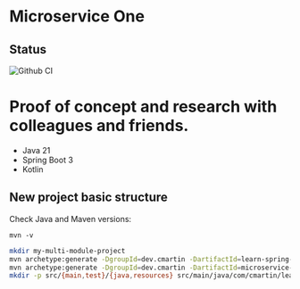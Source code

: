 # Microservice One

## Status

![Github CI](https://github.com/butcherless/microservice-one/workflows/CI/badge.svg)

# Proof of concept and research with colleagues and friends.

- Java 21
- Spring Boot 3
- Kotlin

## New project basic structure

Check Java and Maven versions:

    mvn -v
    
```bash
mkdir my-multi-module-project
mvn archetype:generate -DgroupId=dev.cmartin -DartifactId=learn-spring-cloud -DarchetypeArtifactId=maven-archetype-quickstart -DinteractiveMode=false
mvn archetype:generate -DgroupId=dev.cmartin -DartifactId=microservice-one -DarchetypeArtifactId=maven-archetype-quickstart -DinteractiveMode=false
mkdir -p src/{main,test}/{java,resources} src/main/java/com/cmartin/learn
```
